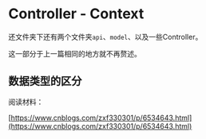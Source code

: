 # Controller - Context

还文件夹下还有两个文件夹`api`、`model`、以及一些Controller。

这一部分于上一篇相同的地方就不再赘述。

## 数据类型的区分



阅读材料：

[https://www.cnblogs.com/zxf330301/p/6534643.html](https://www.cnblogs.com/zxf330301/p/6534643.html)